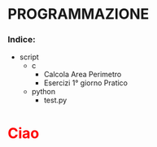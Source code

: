 # PROGRAMMAZIONE

### Indice:
  - script
    - c
      - Calcola Area Perimetro
      - Esercizi 1° giorno Pratico
    - python
      - test.py

<html>
  <head>
  <style>
    .ciao {
      color: red;
      }
  </style>
  </head>
  <body>
    <h1 class="ciao" style="color: red">Ciao</p>
  </body>
</html>
